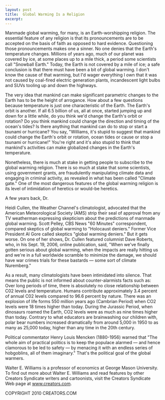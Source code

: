 ```yaml
---
layout: post
title:  Global Warming Is a Religion
excerpt:
---
```


Manmade global warming, for many, is an Earth-worshipping religion. The essential feature of any religion is that its pronouncements are to be accepted on the basis of faith as opposed to hard evidence. Questioning those pronouncements makes one a sinner. No one denies that the Earth's temperature changes. Millions of years ago, much of our planet was covered by ice, at some places up to a mile thick, a period some scientists call "Snowball Earth." Today, the Earth is not covered by a mile of ice; a safe conclusion is that there must have been a bit of global warming. I don't know the cause of that warming, but I'd wager everything I own that it was not caused by coal-fired electric generation plants, incandescent light bulbs and SUVs tooling up and down the highways.

The very idea that mankind can make significant parametric changes to the Earth has to be the height of arrogance. How about a few questions because temperature is just one characteristic of the Earth. The Earth's orbit is another. If all 6.5 billion of us, all at once, started jumping up and down for a little while, do you think we'd change the Earth's orbit or rotation? Do you think mankind could change the direction and timing of the ocean's tides? Is there anything that mankind can do to stop or start a tsunami or hurricane? You say, "Williams, it's stupid to suggest that mankind could change the Earth's orbit or rotation, ocean tides or cause or stop a tsunami or hurricane!" You're right and it's also stupid to think that mankind's activities can make globalized changes in the Earth's temperature.

Nonetheless, there is much at stake in getting people to subscribe to the global warming religion. There is so much at stake that some scientists, using government grants, are fraudulently manipulating climate data and engaging in criminal activity, as revealed in what has been called "Climate gate." One of the most dangerous features of the global warming religion is its level of intimidation of heretics or would-be heretics.

A few years back, Dr.

 Heidi Cullen, the Weather Channel's climatologist, advocated that the American Meteorological Society (AMS) strip their seal of approval from any TV weatherman expressing skepticism about the predictions of manmade global warming. Scott Pelley, CBS News "60 Minutes" correspondent, compared skeptics of global warming to "Holocaust deniers." Former Vice President Al Gore called skeptics "global warming deniers." But it gets worse. On one of her shows, Dr. Cullen featured columnist Dave Roberts, who, in his Sept. 19, 2006, online publication, said, "When we've finally gotten serious about global warming, when the impacts are really hitting us and we're in a full worldwide scramble to minimize the damage, we should have war crimes trials for these bastards — some sort of climate Nuremberg."

As a result, many climatologists have been intimidated into silence. That means the public is not informed about counter-alarmists facts such as: Over long periods of time, there is absolutely no close relationship between C02 levels and temperature. Humans contribute approximately 3.4 percent of annual C02 levels compared to 96.6 percent by nature. There was an explosion of life forms 550 million years ago (Cambrian Period) when CO2 levels were 18 times higher than today. During the Jurassic Period, when dinosaurs roamed the Earth, CO2 levels were as much as nine times higher than today. Contrary to what educators are brainwashing our children with, polar bear numbers increased dramatically from around 5,000 in 1950 to as many as 25,000 today, higher than any time in the 20th century.

Political commentator Henry Louis Mencken (1880-1956) warned that "The whole aim of practical politics is to keep the populace alarmed — and hence clamorous to be led to safety — by menacing it with an endless series of hobgoblins, all of them imaginary." That's the political goal of the global warmers.

Walter E. Williams is a professor of economics at George Mason University. To find out more about Walter E. Williams and read features by other Creators Syndicate writers and cartoonists, visit the Creators Syndicate Web page at www.creators.com.

COPYRIGHT 2010 CREATORS.COM
